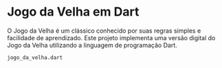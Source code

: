 # Jogo da Velha em Dart

O Jogo da Velha é um clássico conhecido por suas regras simples e facilidade de aprendizado. Este projeto implementa uma versão digital do Jogo da Velha utilizando a linguagem de programação Dart.

```bash
jogo_da_velha.dart
